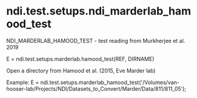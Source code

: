 # ndi.test.setups.ndi_marderlab_hamood_test

  NDI_MARDERLAB_HAMOOD_TEST - test reading from Murkherjee et al. 2019
 
  E = ndi.test.setups.marderlab.hamood_test(REF, DIRNAME)
 
  Open a directory from Hamood et al. (2015, Eve Marder lab)
 
  Example:
    E = ndi.test.setups.marderlab_hamood_test('/Volumes/van-hooser-lab/Projects/NDI/Datasets_to_Convert/Marder/Data/811/811_05');
